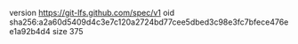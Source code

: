 version https://git-lfs.github.com/spec/v1
oid sha256:a2a60d5409d4c3e7c120a2724bd77cee5dbed3c98e3fc7bfece476ee1a92b4d4
size 375
